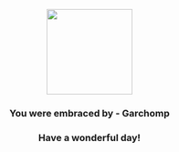<p align="center">
    <img src="https://raw.githubusercontent.com/PokeAPI/sprites/master/sprites/pokemon/445.png" width="150" height="150">
</p>
<h3 align="center">You were embraced by - <b>Garchomp</b></h3>
<h3 align="center">Have a wonderful day!</h3>

